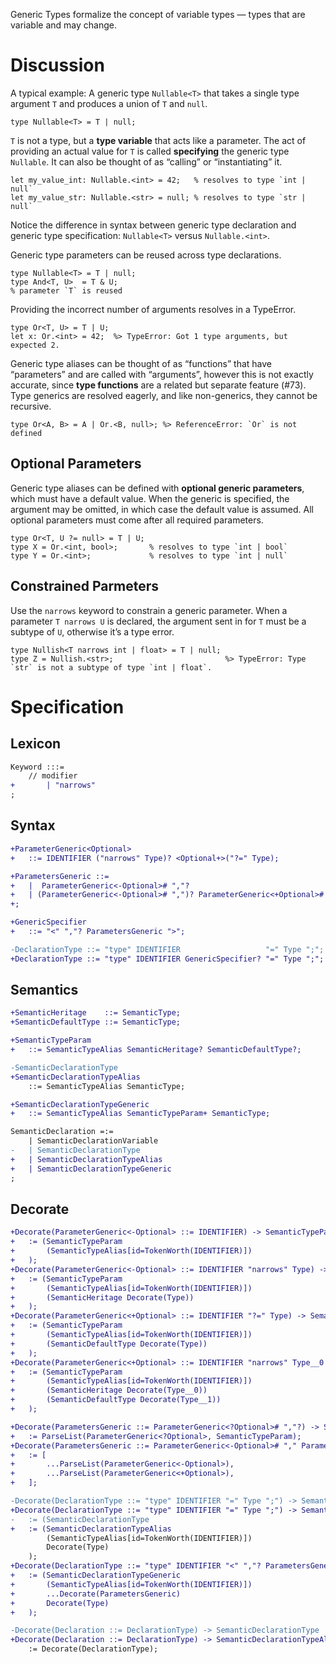 Generic Types formalize the concept of variable types — types that are variable and may change.

# Discussion
A typical example: A generic type `Nullable<T>` that takes a single type argument `T` and produces a union of `T` and `null`.
```cp
type Nullable<T> = T | null;
```
`T` is not a type, but a **type variable** that acts like a parameter. The act of providing an actual value for `T` is called **specifying** the generic type `Nullable`. It can also be thought of as “calling” or “instantiating” it.
```cp
let my_value_int: Nullable.<int> = 42;   % resolves to type `int | null`
let my_value_str: Nullable.<str> = null; % resolves to type `str | null`
```
Notice the difference in syntax between generic type declaration and generic type specification: `Nullable<T>` versus `Nullable.<int>`.

Generic type parameters can be reused across type declarations.
```cp
type Nullable<T> = T | null;
type And<T, U>  = T & U;
% parameter `T` is reused
```

Providing the incorrect number of arguments resolves in a TypeError.
```cp
type Or<T, U> = T | U;
let x: Or.<int> = 42;  %> TypeError: Got 1 type arguments, but expected 2.
```

Generic type aliases can be thought of as “functions” that have “parameters” and are called with “arguments”, however this is not exactly accurate, since **type functions** are a related but separate feature (#73). Type generics are resolved eagerly, and like non-generics, they cannot be recursive.
```cp
type Or<A, B> = A | Or.<B, null>; %> ReferenceError: `Or` is not defined
```

## Optional Parameters
Generic type aliases can be defined with **optional generic parameters**, which must have a default value. When the generic is specified, the argument may be omitted, in which case the default value is assumed. All optional parameters must come after all required parameters.
```cp
type Or<T, U ?= null> = T | U;
type X = Or.<int, bool>;       % resolves to type `int | bool`
type Y = Or.<int>;             % resolves to type `int | null`
```

## Constrained Parmeters
Use the `narrows` keyword to constrain a generic parameter. When a parameter `T narrows U` is declared, the argument sent in for `T` must be a subtype of `U`, otherwise it’s a type error.
```cp
type Nullish<T narrows int | float> = T | null;
type Z = Nullish.<str>;                         %> TypeError: Type `str` is not a subtype of type `int | float`.
```

# Specification

## Lexicon
```diff
Keyword :::=
	// modifier
+		| "narrows"
;
```

## Syntax
```diff
+ParameterGeneric<Optional>
+	::= IDENTIFIER ("narrows" Type)? <Optional+>("?=" Type);

+ParametersGeneric ::=
+	|  ParameterGeneric<-Optional># ","?
+	| (ParameterGeneric<-Optional># ",")? ParameterGeneric<+Optional># ","?
+;

+GenericSpecifier
+	::= "<" ","? ParametersGeneric ">";

-DeclarationType ::= "type" IDENTIFIER                   "=" Type ";";
+DeclarationType ::= "type" IDENTIFIER GenericSpecifier? "=" Type ";";
```

## Semantics
```diff
+SemanticHeritage    ::= SemanticType;
+SemanticDefaultType ::= SemanticType;

+SemanticTypeParam
+	::= SemanticTypeAlias SemanticHeritage? SemanticDefaultType?;

-SemanticDeclarationType
+SemanticDeclarationTypeAlias
	::= SemanticTypeAlias SemanticType;

+SemanticDeclarationTypeGeneric
+	::= SemanticTypeAlias SemanticTypeParam+ SemanticType;

SemanticDeclaration =:=
	| SemanticDeclarationVariable
-	| SemanticDeclarationType
+	| SemanticDeclarationTypeAlias
+	| SemanticDeclarationTypeGeneric
;
```

## Decorate
```diff
+Decorate(ParameterGeneric<-Optional> ::= IDENTIFIER) -> SemanticTypeParam
+	:= (SemanticTypeParam
+		(SemanticTypeAlias[id=TokenWorth(IDENTIFIER)])
+	);
+Decorate(ParameterGeneric<-Optional> ::= IDENTIFIER "narrows" Type) -> SemanticTypeParam
+	:= (SemanticTypeParam
+		(SemanticTypeAlias[id=TokenWorth(IDENTIFIER)])
+		(SemanticHeritage Decorate(Type))
+	);
+Decorate(ParameterGeneric<+Optional> ::= IDENTIFIER "?=" Type) -> SemanticTypeParam
+	:= (SemanticTypeParam
+		(SemanticTypeAlias[id=TokenWorth(IDENTIFIER)])
+		(SemanticDefaultType Decorate(Type))
+	);
+Decorate(ParameterGeneric<+Optional> ::= IDENTIFIER "narrows" Type__0 "?=" Type__1) -> SemanticTypeParam
+	:= (SemanticTypeParam
+		(SemanticTypeAlias[id=TokenWorth(IDENTIFIER)])
+		(SemanticHeritage Decorate(Type__0))
+		(SemanticDefaultType Decorate(Type__1))
+	);

+Decorate(ParametersGeneric ::= ParameterGeneric<?Optional># ","?) -> Sequence<SemanticTypeParam>
+	:= ParseList(ParameterGeneric<?Optional>, SemanticTypeParam);
+Decorate(ParametersGeneric ::= ParameterGeneric<-Optional># "," ParameterGeneric<+Optional># ","?) -> Sequence<SemanticTypeParam>
+	:= [
+		...ParseList(ParameterGeneric<-Optional>),
+		...ParseList(ParameterGeneric<+Optional>),
+	];

-Decorate(DeclarationType ::= "type" IDENTIFIER "=" Type ";") -> SemanticDeclarationType
+Decorate(DeclarationType ::= "type" IDENTIFIER "=" Type ";") -> SemanticDeclarationTypeAlias
-	:= (SemanticDeclarationType
+	:= (SemanticDeclarationTypeAlias
		(SemanticTypeAlias[id=TokenWorth(IDENTIFIER)])
		Decorate(Type)
	);
+Decorate(DeclarationType ::= "type" IDENTIFIER "<" ","? ParametersGeneric ">" "=" Type ";") -> SemanticDeclarationTypeGeneric
+	:= (SemanticDeclarationTypeGeneric
+		(SemanticTypeAlias[id=TokenWorth(IDENTIFIER)])
+		...Decorate(ParametersGeneric)
+		Decorate(Type)
+	);

-Decorate(Declaration ::= DeclarationType) -> SemanticDeclarationType
+Decorate(Declaration ::= DeclarationType) -> SemanticDeclarationTypeAlias | SemanticDeclarationTypeGeneric
	:= Decorate(DeclarationType);
```

